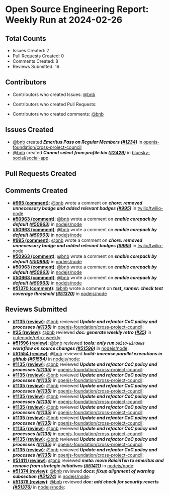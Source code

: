 # Open Source Engineering Report: Weekly Run at 2024-02-26

## Total Counts

* Issues Created: 2
* Pull Requests Created: 0
* Comments Created: 8
* Reviews Submitted: 16

## Contributors

* Contributors who created Issues: [@bnb](https://github.com/bnb)

* Contributors who created Pull Requests: 

* Contributors who created comments: [@bnb](https://github.com/bnb)

## Issues Created

* [@bnb](https://github.com/bnb) created _**Emeritus Pass on Regular Members ([#1234](https://github.com/openjs-foundation/cross-project-council/issues/1234))**_ in [openjs-foundation/cross-project-council](https://github.com/openjs-foundation/cross-project-council)
* [@bnb](https://github.com/bnb) created _**Cannot select from profile bio ([#2429](https://github.com/bluesky-social/social-app/issues/2429))**_ in [bluesky-social/social-app](https://github.com/bluesky-social/social-app)

## Pull Requests Created



## Comments Created

* **[#995 (comment)](https://github.com/twilio/twilio-node/pull/995#issuecomment-1906558555)**: [@bnb](https://github.com/bnb) wrote a comment on _**chore: removed unnecessary badge and added relevant badges ([#995](https://github.com/twilio/twilio-node/pull/995))**_ in [twilio/twilio-node](https://github.com/twilio/twilio-node)
* **[#50963 (comment)](https://github.com/nodejs/node/issues/50963#issuecomment-1904860748)**: [@bnb](https://github.com/bnb) wrote a comment on _**enable corepack by default ([#50963](https://github.com/nodejs/node/issues/50963))**_ in [nodejs/node](https://github.com/nodejs/node)
* **[#50963 (comment)](https://github.com/nodejs/node/issues/50963#issuecomment-1904831009)**: [@bnb](https://github.com/bnb) wrote a comment on _**enable corepack by default ([#50963](https://github.com/nodejs/node/issues/50963))**_ in [nodejs/node](https://github.com/nodejs/node)
* **[#995 (comment)](https://github.com/twilio/twilio-node/pull/995#issuecomment-1904739138)**: [@bnb](https://github.com/bnb) wrote a comment on _**chore: removed unnecessary badge and added relevant badges ([#995](https://github.com/twilio/twilio-node/pull/995))**_ in [twilio/twilio-node](https://github.com/twilio/twilio-node)
* **[#50963 (comment)](https://github.com/nodejs/node/issues/50963#issuecomment-1890589797)**: [@bnb](https://github.com/bnb) wrote a comment on _**enable corepack by default ([#50963](https://github.com/nodejs/node/issues/50963))**_ in [nodejs/node](https://github.com/nodejs/node)
* **[#50963 (comment)](https://github.com/nodejs/node/issues/50963#issuecomment-1890567511)**: [@bnb](https://github.com/bnb) wrote a comment on _**enable corepack by default ([#50963](https://github.com/nodejs/node/issues/50963))**_ in [nodejs/node](https://github.com/nodejs/node)
* **[#50963 (comment)](https://github.com/nodejs/node/issues/50963#issuecomment-1889537987)**: [@bnb](https://github.com/bnb) wrote a comment on _**enable corepack by default ([#50963](https://github.com/nodejs/node/issues/50963))**_ in [nodejs/node](https://github.com/nodejs/node)
* **[#51370 (comment)](https://github.com/nodejs/node/pull/51370#issuecomment-1878067561)**: [@bnb](https://github.com/bnb) wrote a comment on _**test_runner: check test coverage threshold ([#51370](https://github.com/nodejs/node/pull/51370))**_ in [nodejs/node](https://github.com/nodejs/node)

## Reviews Submitted

* **[#1135 (review)](https://github.com/openjs-foundation/cross-project-council/pull/1135#pullrequestreview-1811675784)**: [@bnb](https://github.com/bnb) reviewed _**Update and refactor CoC policy and processes ([#1135](https://github.com/openjs-foundation/cross-project-council/pull/1135))**_ in [openjs-foundation/cross-project-council](https://github.com/openjs-foundation/cross-project-council): 
* **[#25 (review)](https://github.com/cutenode/retro-weekly/pull/25#pullrequestreview-1849319813)**: [@bnb](https://github.com/bnb) reviewed _**doc: generate weekly retro ([#25](https://github.com/cutenode/retro-weekly/pull/25))**_ in [cutenode/retro-weekly](https://github.com/cutenode/retro-weekly): 
* **[#51596 (review)](https://github.com/nodejs/node/pull/51596#pullrequestreview-1849264436)**: [@bnb](https://github.com/bnb) reviewed _**tools: only run `build-windows` workflow on source changes ([#51596](https://github.com/nodejs/node/pull/51596))**_ in [nodejs/node](https://github.com/nodejs/node): 
* **[#51554 (review)](https://github.com/nodejs/node/pull/51554#pullrequestreview-1844436966)**: [@bnb](https://github.com/bnb) reviewed _**build: increase parallel executions in github ([#51554](https://github.com/nodejs/node/pull/51554))**_ in [nodejs/node](https://github.com/nodejs/node): 
* **[#1135 (review)](https://github.com/openjs-foundation/cross-project-council/pull/1135#pullrequestreview-1839797441)**: [@bnb](https://github.com/bnb) reviewed _**Update and refactor CoC policy and processes ([#1135](https://github.com/openjs-foundation/cross-project-council/pull/1135))**_ in [openjs-foundation/cross-project-council](https://github.com/openjs-foundation/cross-project-council): 
* **[#1135 (review)](https://github.com/openjs-foundation/cross-project-council/pull/1135#pullrequestreview-1839785611)**: [@bnb](https://github.com/bnb) reviewed _**Update and refactor CoC policy and processes ([#1135](https://github.com/openjs-foundation/cross-project-council/pull/1135))**_ in [openjs-foundation/cross-project-council](https://github.com/openjs-foundation/cross-project-council): 
* **[#1135 (review)](https://github.com/openjs-foundation/cross-project-council/pull/1135#pullrequestreview-1839779807)**: [@bnb](https://github.com/bnb) reviewed _**Update and refactor CoC policy and processes ([#1135](https://github.com/openjs-foundation/cross-project-council/pull/1135))**_ in [openjs-foundation/cross-project-council](https://github.com/openjs-foundation/cross-project-council): 
* **[#1135 (review)](https://github.com/openjs-foundation/cross-project-council/pull/1135#pullrequestreview-1839778260)**: [@bnb](https://github.com/bnb) reviewed _**Update and refactor CoC policy and processes ([#1135](https://github.com/openjs-foundation/cross-project-council/pull/1135))**_ in [openjs-foundation/cross-project-council](https://github.com/openjs-foundation/cross-project-council): 
* **[#1135 (review)](https://github.com/openjs-foundation/cross-project-council/pull/1135#pullrequestreview-1839768804)**: [@bnb](https://github.com/bnb) reviewed _**Update and refactor CoC policy and processes ([#1135](https://github.com/openjs-foundation/cross-project-council/pull/1135))**_ in [openjs-foundation/cross-project-council](https://github.com/openjs-foundation/cross-project-council): 
* **[#1135 (review)](https://github.com/openjs-foundation/cross-project-council/pull/1135#pullrequestreview-1839766620)**: [@bnb](https://github.com/bnb) reviewed _**Update and refactor CoC policy and processes ([#1135](https://github.com/openjs-foundation/cross-project-council/pull/1135))**_ in [openjs-foundation/cross-project-council](https://github.com/openjs-foundation/cross-project-council): 
* **[#1135 (review)](https://github.com/openjs-foundation/cross-project-council/pull/1135#pullrequestreview-1839749637)**: [@bnb](https://github.com/bnb) reviewed _**Update and refactor CoC policy and processes ([#1135](https://github.com/openjs-foundation/cross-project-council/pull/1135))**_ in [openjs-foundation/cross-project-council](https://github.com/openjs-foundation/cross-project-council): 
* **[#1135 (review)](https://github.com/openjs-foundation/cross-project-council/pull/1135#pullrequestreview-1811675784)**: [@bnb](https://github.com/bnb) reviewed _**Update and refactor CoC policy and processes ([#1135](https://github.com/openjs-foundation/cross-project-council/pull/1135))**_ in [openjs-foundation/cross-project-council](https://github.com/openjs-foundation/cross-project-council): 
* **[#1135 (review)](https://github.com/openjs-foundation/cross-project-council/pull/1135#pullrequestreview-1811675784)**: [@bnb](https://github.com/bnb) reviewed _**Update and refactor CoC policy and processes ([#1135](https://github.com/openjs-foundation/cross-project-council/pull/1135))**_ in [openjs-foundation/cross-project-council](https://github.com/openjs-foundation/cross-project-council): 
* **[#51411 (review)](https://github.com/nodejs/node/pull/51411#pullrequestreview-1811520784)**: [@bnb](https://github.com/bnb) reviewed _**meta: move RaisinTen to emeritus and remove from strategic initiatives ([#51411](https://github.com/nodejs/node/pull/51411))**_ in [nodejs/node](https://github.com/nodejs/node): 
* **[#51374 (review)](https://github.com/nodejs/node/pull/51374#pullrequestreview-1805295638)**: [@bnb](https://github.com/bnb) reviewed _**docs: fixup alignment of warning subsection ([#51374](https://github.com/nodejs/node/pull/51374))**_ in [nodejs/node](https://github.com/nodejs/node): 
* **[#51376 (review)](https://github.com/nodejs/node/pull/51376#pullrequestreview-1805293716)**: [@bnb](https://github.com/bnb) reviewed _**doc: add check for security reverts ([#51376](https://github.com/nodejs/node/pull/51376))**_ in [nodejs/node](https://github.com/nodejs/node): 